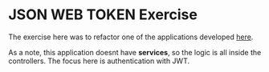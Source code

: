 # JSON WEB TOKEN Exercise

The exercise here was to refactor one of the applications developed [here](../../../../27_NODEJS_SOFTWARE_ARCHITECTURE_REST_RESTFULL/27.1_ARCHITECTURE_MODEL/exercises/).

As a note, this application doesnt have **services**, so the logic is all inside the controllers. The focus here is authentication with JWT.

